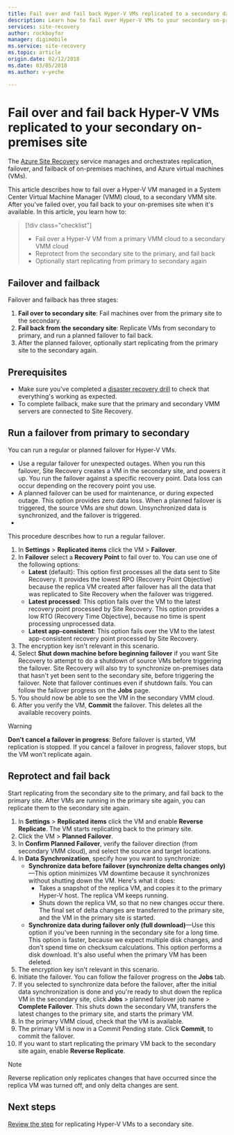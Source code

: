 ```yaml
---
title: Fail over and fail back Hyper-V VMs replicated to a secondary data center with Site Recovery | Azure
description: Learn how to fail over Hyper-V VMs to your secondary on-premises site and fail back to primary site, with Azure Site Recovery
services: site-recovery
author: rockboyfor
manager: digimobile
ms.service: site-recovery
ms.topic: article
origin.date: 02/12/2018
ms.date: 03/05/2018
ms.author: v-yeche

---
```


# Fail over and fail back Hyper-V VMs replicated to your secondary on-premises site

The [Azure Site Recovery](site-recovery-overview.md) service manages and orchestrates replication, failover, and failback of on-premises machines, and Azure virtual machines (VMs).

This article describes how to fail over a Hyper-V VM managed in a System Center Virtual Machine Manager (VMM) cloud, to a secondary VMM site. After you've failed over, you fail back to your on-premises site when it's available. In this article, you learn how to:

> [!div class="checklist"]
> * Fail over a Hyper-V VM from a primary VMM cloud to a secondary VMM cloud
> * Reprotect from the secondary site to the primary, and fail back
> * Optionally start replicating from primary to secondary again

## Failover and failback

Failover and failback has three stages:

1. **Fail over to secondary site**: Fail machines over from the primary site to the secondary.
2. **Fail back from the secondary site**: Replicate VMs from secondary to primary, and run a planned failover to fail back.
3. After the planned failover, optionally start replicating from the primary site to the secondary again.

## Prerequisites

- Make sure you've completed a [disaster recovery drill](hyper-v-vmm-test-failover.md) to check that everything's working as expected.
- To complete failback, make sure that the primary and secondary VMM servers are connected to Site Recovery.

## Run a failover from primary to secondary

You can run a regular or planned failover for Hyper-V VMs.

- Use a regular failover for unexpected outages. When you run this failover, Site Recovery creates a VM in the secondary site, and powers it up. You run the failover against a specific recovery point. Data loss can occur depending on the recovery point you use.
- A planned failover can be used for maintenance, or during expected outage. This option provides zero data loss. When a planned failover is triggered, the source VMs are shut down. Unsynchronized data is synchronized, and the failover is triggered. 
- 
This procedure describes how to run a regular failover.

1. In **Settings** > **Replicated items** click the VM > **Failover**.
2. In **Failover** select a **Recovery Point** to fail over to. You can use one of the following options:
    - **Latest** (default): This option first processes all the data sent to Site Recovery. It provides the lowest RPO (Recovery Point Objective) because the replica VM created after failover has all the data that was replicated to Site Recovery when the failover was triggered.
    - **Latest processed**: This option fails over the VM to the latest recovery point processed by Site Recovery. This option provides a low RTO (Recovery Time Objective), because no time is spent processing unprocessed data.
    - **Latest app-consistent**: This option fails over the VM to the latest app-consistent recovery point processed by Site Recovery. 
3. The encryption key isn't relevant in this scenario.
4. Select **Shut down machine before beginning failover** if you want Site Recovery to attempt to do a shutdown of source VMs before triggering the failover. Site Recovery will also try to synchronize on-premises data that hasn't yet been sent to the secondary site, before triggering the failover. Note that failover continues even if shutdown fails. You can follow the failover progress on the **Jobs** page.
5. You should now be able to see the VM in the secondary VMM cloud.
6. After you verify the VM, **Commit** the failover. This deletes all the available recovery points.

> [!WARNING]
> **Don't cancel a failover in progress**: Before failover is started, VM replication is stopped. If you cancel a failover in progress, failover stops, but the VM won't replicate again.  

## Reprotect and fail back

Start replicating from the secondary site to the primary, and fail back to the primary site. After VMs are running in the primary site again, you can replicate them to the secondary site again.  

1. In **Settings** > **Replicated items** click the VM  and enable **Reverse Replicate**. The VM starts replicating back to the primary site.
2. Click the VM > **Planned Failover**.
3. In **Confirm Planned Failover**, verify the failover direction (from secondary VMM cloud), and select the source and target locations. 
4. In **Data Synchronization**, specify how you want to synchronize:
    - **Synchronize data before failover (synchronize delta changes only)**—This option minimizes VM downtime because it synchronizes without shutting down the VM. Here's what it does:
        - Takes a snapshot of the replica VM, and copies it to the primary Hyper-V host. The replica VM keeps running.
        - Shuts down the replica VM, so that no new changes occur there. The final set of delta changes are transferred to the primary site, and the VM in the primary site is started.
    - **Synchronize data during failover only (full download)**—Use this option if you've been running in the secondary site for a long time. This option is faster, because we expect multiple disk changes, and don't spend time on checksum calculations. This option performs a disk download. It's also useful when the primary VM has been deleted.
5. The encryption key isn't relevant in this scenario.
6. Initiate the failover. You can follow the failover progress on the **Jobs** tab.
7. If you selected to synchronize data before the failover, after the initial data synchronization is done and you're ready to shut down the replica VM in the secondary site, click **Jobs** > planned failover job name > **Complete Failover**. This shuts down the secondary VM, transfers the latest changes to the primary site, and starts the primary VM.
8. In the primary VMM cloud, check that the VM is available.
9. The primary VM is now in a Commit Pending state. Click **Commit**, to commit the failover.
10. If you want to start replicating the primary VM back to the secondary site again, enable **Reverse Replicate**.

> [!NOTE]
> Reverse replication only replicates changes that have occurred since the replica VM was turned off, and only delta changes are sent.

## Next steps
[Review the step](hyper-v-vmm-disaster-recovery.md) for replicating Hyper-V VMs to a secondary site.
<!-- Update_Description: update meta properties, wording update -->